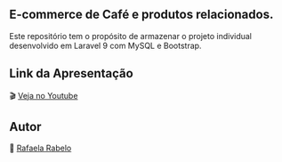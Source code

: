 ## E-commerce de Café e produtos relacionados.
Este repositório tem o propósito de armazenar o projeto individual desenvolvido em Laravel 9 com MySQL e Bootstrap.

## Link da Apresentação
🎬 [Veja no Youtube](https://youtu.be/jKocVvdxUZg)

## Autor
👻 [Rafaela Rabelo](https://linkedin.com/in/rafaelarsouza)
